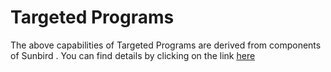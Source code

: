 # Targeted Programs

The above capabilities of Targeted Programs are derived from components of Sunbird . You can find details by clicking on the link [here](product-and-developers-guide/targeted-programs.md)
